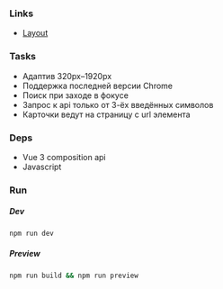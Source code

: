 ### Links

-   [Layout](https://www.figma.com/file/aAixOWyuOavW7AG7iurAcp/Frontend-test-task-%E2%80%94-Chucknorris)

### Tasks

-   Адаптив 320px–1920px
-   Поддержка последней версии Chrome
-   Поиск при заходе в фокусе
-   Запрос к api только от 3-ёх введённых символов
-   Карточки ведут на страницу c url элемента

### Deps

-   Vue 3 composition api
-   Javascript

### Run

##### Dev

```sh
npm run dev
```

##### Preview

```sh
npm run build && npm run preview
```
